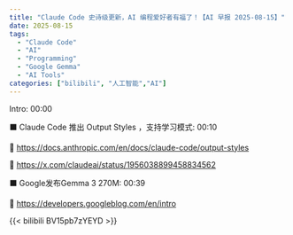 ```yaml
---
title: "Claude Code 史诗级更新，AI 编程爱好者有福了！【AI 早报 2025-08-15】"
date: 2025-08-15
tags:
  - "Claude Code"
  - "AI"
  - "Programming"
  - "Google Gemma"
  - "AI Tools"
categories: ["bilibili", "人工智能","AI"]
---
```


Intro: 00:00

⬛️ Claude Code 推出 Output Styles ，支持学习模式: 00:10

🔗 https://docs.anthropic.com/en/docs/claude-code/output-styles

🔗 https://x.com/claudeai/status/1956038899458834562

⬛️ Google发布Gemma 3 270M: 00:39

🔗 https://developers.googleblog.com/en/intro

{{< bilibili BV15pb7zYEYD >}}
